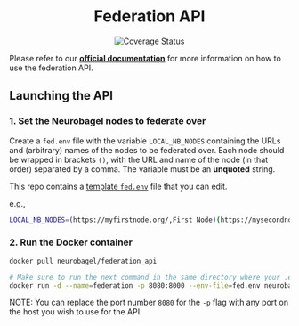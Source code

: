 <div align="center">

# Federation API

[![Coverage Status](https://coveralls.io/repos/github/neurobagel/federation-api/badge.svg?branch=main)](https://coveralls.io/github/neurobagel/federation-api?branch=main)

</div>

Please refer to our [**official documentation**](https://neurobagel.org/overview/) for more information on how to use the federation API.

## Launching the API
### 1. Set the Neurobagel nodes to federate over
Create a `fed.env` file with the variable `LOCAL_NB_NODES` containing the URLs and (arbitrary) names of the nodes to be federated over. 
Each node should be wrapped in brackets `()`, with the URL and name of the node (in that order) separated by a comma.
The variable must be an **unquoted** string.

This repo contains a [template `fed.env`](/fed.env) file that you can edit.

e.g.,
```bash
LOCAL_NB_NODES=(https://myfirstnode.org/,First Node)(https://mysecondnode.org/,Second Node)
```

### 2. Run the Docker container
```bash
docker pull neurobagel/federation_api

# Make sure to run the next command in the same directory where your .env file is
docker run -d --name=federation -p 8080:8000 --env-file=fed.env neurobagel/federation_api
```
NOTE: You can replace the port number `8080` for the `-p` flag with any port on the host you wish to use for the API.
